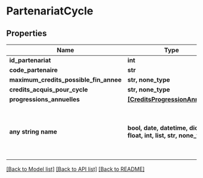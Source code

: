 # PartenariatCycle


## Properties
Name | Type | Description | Notes
------------ | ------------- | ------------- | -------------
**id_partenariat** | **int** |  | [optional] 
**code_partenaire** | **str** |  | [optional] 
**maximum_credits_possible_fin_annee** | **str, none_type** |  | [optional] 
**credits_acquis_pour_cycle** | **str, none_type** |  | [optional] 
**progressions_annuelles** | [**[CreditsProgressionAnnuelle]**](CreditsProgressionAnnuelle.md) |  | [optional] 
**any string name** | **bool, date, datetime, dict, float, int, list, str, none_type** | any string name can be used but the value must be the correct type | [optional]

[[Back to Model list]](../README.md#documentation-for-models) [[Back to API list]](../README.md#documentation-for-api-endpoints) [[Back to README]](../README.md)


